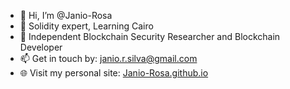 - 👋 Hi, I’m @Janio-Rosa
- 🌱 Solidity expert, Learning Cairo
- 💞️ Independent Blockchain Security Researcher and Blockchain Developer
- 📫 Get in touch by: janio.r.silva@gmail.com 
- 🌐 Visit my personal site: [Janio-Rosa.github.io](http://Janio-rosa.github.io)

<!---
Janio-Rosa/Janio-Rosa is a ✨ special ✨ repository because its `README.md` (this file) appears on your GitHub profile.
You can click the Preview link to take a look at your changes.
--->

